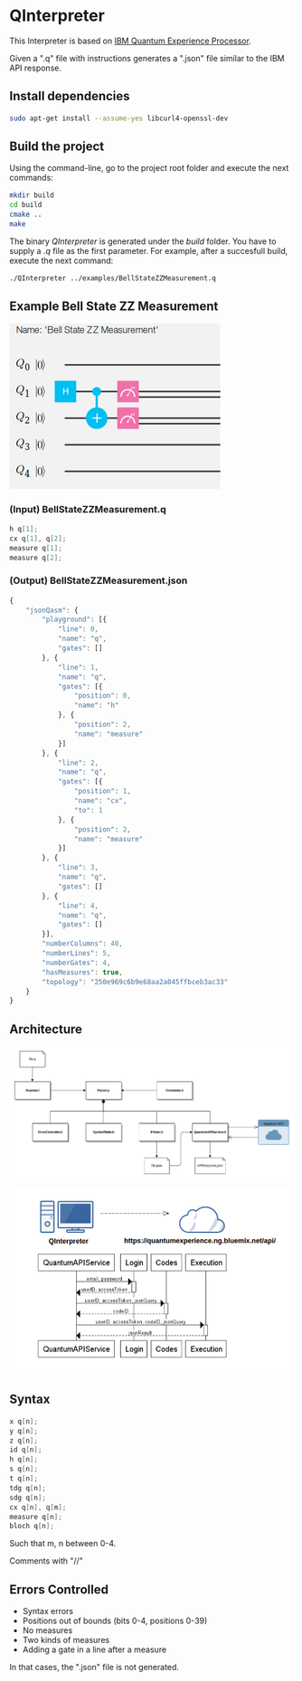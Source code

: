# QInterpreter

This Interpreter is based on [IBM Quantum Experience Processor](https://quantumexperience.ng.bluemix.net).

Given a ".q" file with instructions generates a ".json" file similar to the IBM API response.

## Install dependencies

```bash
sudo apt-get install --assume-yes libcurl4-openssl-dev
```

## Build the project

Using the command-line, go to the project root folder and execute the next commands:

```bash
mkdir build
cd build
cmake ..
make
```

The binary *QInterpreter* is generated under the *build* folder. You have to supply a *.q* file as the first parameter.
For example, after a succesfull build, execute the next command:

```bash
./QInterpreter ../examples/BellStateZZMeasurement.q
```

## Example Bell State ZZ Measurement

![BellStateZZMeasurement](resources/graphicExample.png)

### (Input) BellStateZZMeasurement.q

```c
h q[1];
cx q[1], q[2];
measure q[1];
measure q[2];
```

### (Output) BellStateZZMeasurement.json

```javascript
{
    "jsonQasm": {
        "playground": [{
            "line": 0,
            "name": "q",
            "gates": []
        }, {
            "line": 1,
            "name": "q",
            "gates": [{
                "position": 0,
                "name": "h"
            }, {
                "position": 2,
                "name": "measure"
            }]
        }, {
            "line": 2,
            "name": "q",
            "gates": [{
                "position": 1,
                "name": "cx",
                "to": 1
            }, {
                "position": 2,
                "name": "measure"
            }]
        }, {
            "line": 3,
            "name": "q",
            "gates": []
        }, {
            "line": 4,
            "name": "q",
            "gates": []
        }],
        "numberColumns": 40,
        "numberLines": 5,
        "numberGates": 4,
        "hasMeasures": true,
        "topology": "250e969c6b9e68aa2a045ffbceb3ac33"
    }
}
```

## Architecture

![Architecture](resources/architecture.png)

![Quantum API Service](resources/quantumapiservice.png)

## Syntax

```c
x q[n];
y q[n];
z q[n];
id q[n];
h q[n];
s q[n];
t q[n];
tdg q[n];
sdg q[n];
cx q[n], q[m];
measure q[n];
bloch q[n];
```

Such that m, n between 0-4.

Comments with "//"

## Errors Controlled

* Syntax errors
* Positions out of bounds (bits 0-4, positions 0-39)
* No measures
* Two kinds of measures
* Adding a gate in a line after a measure

In that cases, the ".json" file is not generated.
